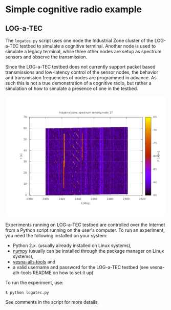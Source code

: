 Simple cognitive radio example
==============================


LOG-a-TEC
---------

The `logatec.py` script uses one node the Industrial Zone cluster of the
LOG-a-TEC testbed to simulate a cognitive terminal. Another node is used to
simulate a legacy terminal, while three other nodes are setup as spectrum
sensors and observe the transmission.

Since the LOG-a-TEC testbed does not currently support packet based
transmissions and low-latency control of the sensor nodes, the behavior and
transmission frequencies of nodes are programmed in advance. As such this is
not a true demonstration of a cognitive radio, but rather a simulation of how
to simulate a presence of one in the testbed.

![](node_17.png)

Experiments running on LOG-a-TEC testbed are controlled over the Internet from
a Python script running on the user's computer. To run an experiment, you need
the following installed on your system:

 * Python 2.x. (usually already installed on Linux systems),
 * [numpy](http://www.numpy.org/) (usually can be installed through the package manager on Linux systems),
 * [vesna-alh-tools](https://github.com/sensorlab/vesna-alh-tools) and
 * a valid username and password for the LOG-a-TEC testbed (see vesna-alh-tools
   README on how to set it up).

To run the experiment, use:

    $ python logatec.py

See comments in the script for more details.

